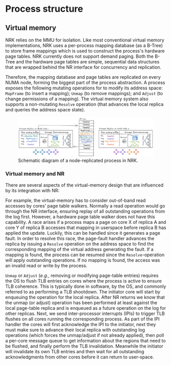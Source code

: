 # Process structure

## Virtual memory

NRK relies on the MMU for isolation. Like most conventional virtual memory
implementations, NRK uses a per-process mapping database (as a B-Tree) to
store frame mappings which is used to construct the process's hardware page
tables. NRK currently does not support demand paging. Both the B-Tree and the
hardware page tables are simple, sequential data structures that are wrapped
behind the NR interface for concurrency and replication.

Therefore, the mapping database and page tables are replicated on every NUMA
node, forming the biggest part of the process abstraction. A process exposes the
following mutating operations for to modify its address space: `MapFrame` (to
insert a mapping); `Unmap` (to remove mappings); and `Adjust` (to change
permissions of a mapping). The virtual memory system also supports a
non-mutating `Resolve` operation (that advances the local replica and queries
the address space state).

<figure>
  <img src="../diagrams/Process.png" alt="A node-replicated Process in NRK"/>
  <figcaption>
   Schematic diagram of a node-replicated process in NRK.
  </figcaption>
</figure>


### Virtual memory and NR

There are several aspects of the virtual-memory design that are influenced by
its integration with NR:

For example, the virtual-memory has to consider out-of-band read accesses by
cores' page table walkers. Normally a read operation would go through the NR
interface, ensuring replay of all outstanding operations from the log first.
However, a hardware page table walker does not have this capability. A race
arises if a process maps a page on core X of replica A and core Y of replica B
accesses that mapping in userspace before replica B has applied the update.
Luckily, this can be handled since it generates a page fault. In order to
resolve this race, the page-fault handler advances the replica by issuing a
`Resolve` operation on the address space to find the corresponding mapping of
the virtual address generating the fault. If a mapping is found, the process can
be resumed since the `Resolve`-operation will apply outstanding operations. If
no mapping is found, the access was an invalid read or write by the process.

`Unmap` or `Adjust` (*e.g.,* removing or modifying page-table entries) requires
the OS to flush TLB entries on cores where the process is active to ensure TLB
coherence. This is typically done in software, by the OS, and commonly referred
to as performing a TLB shootdown. The initiator core will start by enqueuing the
operation for the local replica. After NR returns we know that the unmap (or
adjust) operation has been performed at least against the local page-table
replica and is enqueued as a future operation on the log for other replicas.
Next, we send inter-processor interrupts (IPIs) to trigger TLB flushes on all
cores running the corresponding process. As part of the IPI handler the cores
will first acknowledge the IPI to the initiator, next they must make sure to
advance their local replica with outstanding log operations (which forces the
unmap/adjust if not already applied), then poll a per-core message queue to get
information about the regions that need to be flushed, and finally perform the
TLB invalidation. Meanwhile the initiator will invalidate its own TLB entries
and then wait for all outstanding acknowledgments from other cores before it can
return to user-space.